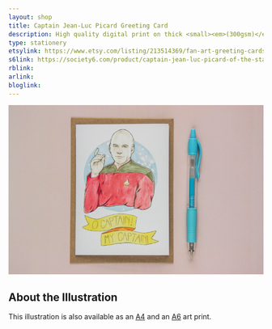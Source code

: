 ```yaml
---
layout: shop
title: Captain Jean-Luc Picard Greeting Card
description: High quality digital print on thick <small><em>(300gsm)</em></small> silk card. Blank inside, with logo on back. Comes with a kraft envelope, in a protective cello bag.<br><br>A6 in size <small><em>(14.8 x 10.5cm or 4.1 x 5.8in)</em></small>
type: stationery
etsylink: https://www.etsy.com/listing/213514369/fan-art-greeting-cards-select-who-you
s6link: https://society6.com/product/captain-jean-luc-picard-of-the-starship-enterprise_print#1=45
rblink: 
arlink: 
bloglink: 
---
```


<div class="carosel">
    <img src="/assets/shop/fanart-picard-star-trek-greeting-card.jpg" alt="&quot;O Captain! My Captain!&quot; - Greeting Card with a printed illustration of Captain Jean-Luc Picard from the sci-fi TV series Star Trek: The Next Generation, made by A Rose Cast" title="&quot;O Captain! My Captain!&quot; - Greeting Card with a printed illustration of Captain Jean-Luc Picard from the sci-fi TV series Star Trek: The Next Generation, hand-made by @arosecast">
</div>

<h2>About the Illustration</h2>


This illustration is also available as an [A4]() and an [A6]() art print.